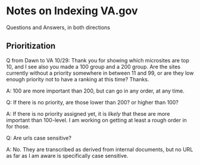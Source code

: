 # Notes on Indexing VA.gov
Questions and Answers, in both directions

## Prioritization

Q from Dawn to VA 10/29:
Thank you for showing which microsites are top 10, and I see also you made a 100 group and a 200 group. Are the sites currently without a priority somewhere in between 11 and 99, or are they low enough priority not to have a ranking at this time? Thanks.

A: 100 are more important than 200, but can go in any order, at any time.

  Q: If there is no priority, are those lower than 200? or higher than 100?
  
  A: If there is no priority assigned yet, it is _likely_ that these are more important than 100-level. I am working on getting at least a rough order in for those.
  
Q: Are urls case sensitive?

A: No. They are transcribed as derived from internal documents, but no URL as far as I am aware is specifically case sensitive.
